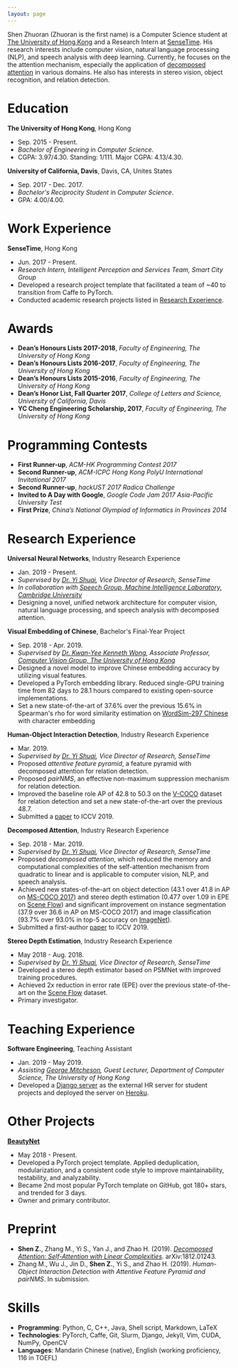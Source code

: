 ```yaml
---
layout: page
---
```


Shen Zhuoran \(Zhuoran is the first name) is a Computer Science student at [The University of Hong Kong](https://www.cs.hku.hk/) and a Research Intern at [SenseTime](https://www.sensetime.com/). His research interests include computer vision, natural language processing (NLP), and speech analysis with deep learning. Currently, he focuses on the the attention mechanism, especially the application of [decomposed attention](ai/2019/03/23/decomposed-attention.html) in various domains. He also has interests in stereo vision, object recognition, and relation detection.

# Education

**The University of Hong Kong**, Hong Kong

- Sep. 2015 - Present.
- *Bachelor of Engineering* in *Computer Science*.
- CGPA: 3.97/4.30. Standing: 1/111. Major CGPA: 4.13/4.30.

**University of California, Davis**, Davis, CA, Unites States

- Sep. 2017 - Dec. 2017.
- *Bachelor's Reciprocity Student* in *Computer Science*.
- GPA: 4.00/4.00.

# Work Experience

**SenseTime**, Hong Kong

- Jun. 2017 - Present.
- *Research Intern, Intelligent Perception and Services Team, Smart City Group*
- Developed a research project template that facilitated a team of ~40 to transition from Caffe to PyTorch.
- Conducted academic research projects listed in [Research Experience](#research-experience).

# Awards

- **Dean’s Honours Lists 2017-2018**, *Faculty of Engineering, The University of Hong Kong*
- **Dean’s Honours Lists 2016-2017**, *Faculty of Engineering, The University of Hong Kong*
- **Dean’s Honours Lists 2015-2016**, *Faculty of Engineering, The University of Hong Kong*
- **Dean’s Honor List, Fall Quarter 2017**, *College of Letters and Science, University of California, Davis*
- **YC Cheng Engineering Scholarship, 2017**, *Faculty of Engineering, The University of Hong Kong*

# Programming Contests

- **First Runner-up**, *ACM-HK Programming Contest 2017*
- **Second Runner-up**, *ACM-ICPC Hong Kong PolyU International Invitational 2017*
- **Second Runner-up**, *hackUST 2017 Radica Challenge*
- **Invited to A Day with Google**, *Google Code Jam 2017 Asia-Pacific University Test*
- **First Prize**, *China’s National Olympiad of Informatics in Provinces 2014*

# Research Experience

**Universal Neural Networks**, Industry Research Experience

- Jan. 2019 - Present.
- *Supervised by [Dr. Yi Shuai](https://scholar.google.com.hk/citations?user=afbbNmwAAAAJ), Vice Director of Research, SenseTime*
- *In collaboration with [Speech Group, Machine Intelligence Laboratory, Cambridge University](https://mi.eng.cam.ac.uk/Main/Speech/WebHome)*
- Designing a novel, unified network architecture for computer vision, natural language processing, and speech analysis with decomposed attention.

**Visual Embedding of Chinese**, Bachelor's Final-Year Project

- Sep. 2018 - Apr. 2019.
- *Supervised by [Dr. Kwan-Yee Kenneth Wong](https://i.cs.hku.hk/~kykwong/), Associate Professor, [Computer Vision Group, The University of Hong Kong](http://www.visionlab.cs.hku.hk/)*
- Designed a novel model to improve Chinese embedding accuracy by utilizing visual features.
- Developed a PyTorch embedding library. Reduced single-GPU training time from 82 days to 28.1 hours compared to existing open-source implementations.
- Set a new state-of-the-art of 37.6% over the previous 15.6% in Spearman's rho for word similarity estimation on [WordSim-297 Chinese](https://github.com/Leonard-Xu/CWE/blob/master/data/297.txt) with character embedding

**Human-Object Interaction Detection**, Industry Research Experience

- Mar. 2019.
- *Supervised by [Dr. Yi Shuai](https://scholar.google.com.hk/citations?user=afbbNmwAAAAJ), Vice Director of Research, SenseTime*
- Proposed *attentive feature pyramid*, a feature pyramid with decomposed attention for relation detection.
- Proposed *pairNMS*, an effective non-maximum suppression mechanism for relation detection.
- Improved the baseline role AP of 42.8 to 50.3 on the [V-COCO](https://arxiv.org/abs/1505.04474) dataset for relation detection and set a new state-of-the-art over the previous 48.7.
- Submitted a [paper](#preprint) to ICCV 2019.

**Decomposed Attention**, Industry Research Experience

- Sep. 2018 - Mar. 2019.
- *Supervised by [Dr. Yi Shuai](https://scholar.google.com.hk/citations?user=afbbNmwAAAAJ), Vice Director of Research, SenseTime*
- Proposed *decomposed attention*, which reduced the memory and computational complexities of the self-attention mechanism from quadratic to linear and is applicable to computer vision, NLP, and speech analysis.
- Achieved new states-of-the-art on object detection (43.1 over 41.8 in AP on [MS-COCO 2017](http://cocodataset.org/#detection-2017)) and stereo depth estimation (0.477 over 1.09 in EPE on [Scene Flow](https://lmb.informatik.uni-freiburg.de/resources/datasets/SceneFlowDatasets.en.html)) and significant improvement on instance segmentation (37.9 over 36.6 in AP on MS-COCO 2017) and image classification (93.7% over 93.0% in top-5 accuracy on [ImageNet](https://www.kaggle.com/image-net)).
- Submitted a first-author [paper](#preprint) to ICCV 2019.

**Stereo Depth Estimation**, Industry Research Experience

- May 2018 - Aug. 2018.
- *Supervised by [Dr. Yi Shuai](https://scholar.google.com.hk/citations?user=afbbNmwAAAAJ), Vice Director of Research, SenseTime*
- Developed a stereo depth estimator based on PSMNet with improved training procedures.
- Achieved 2x reduction in error rate (EPE) over the previous state-of-the-art on the [Scene Flow](https://lmb.informatik.uni-freiburg.de/resources/datasets/SceneFlowDatasets.en.html) dataset.
- Primary investigator.

# Teaching Experience

**Software Engineering**, Teaching Assistant

- Jan. 2019 - May 2019.
- *Assisting [George Mitcheson](https://www.cs.hku.hk/people/profile.jsp?teacher=georgem), Guest Lecturer, Department of Computer Science, The University of Hong Kong*
- Developed a [Django server](https://github.com/gibicehr/hrserver) as the external HR server for student projects and deployed the server on [Heroku](https://gibice-hrserver.herokuapp.com/).

# Other Projects

[**BeautyNet**](https://github.com/cmsflash/beauty-net)

- May 2018 - Present.
- Developed a PyTorch project template. Applied deduplication, modularization, and a consistent code style to improve maintainability, testability, and analyzability.
- Became 2nd most popular PyTorch template on GitHub, got 180+ stars, and trended for 3 days.
- Owner and primary contributor.

# Preprint

- **Shen Z.**, Zhang M., Yi S., Yan J., and Zhao H. (2019). [*Decomposed Attention: Self-Attention with Linear Complexities*](https://arxiv.org/abs/1812.01243). arXiv:1812.01243.
- Zhang M., Wu J., Jin D., **Shen Z.**, Yi S., and Zhao H. (2019). *Human-Object Interaction Detection with Attentive Feature Pyramid and pairNMS*. In submission.

# Skills

- **Programming**: Python, C, C++, Java, Shell script, Markdown, LaTeX
- **Technologies**: PyTorch, Caffe, Git, Slurm, Django, Jekyll, Vim, CUDA, NumPy, OpenCV
- **Languages**: Mandarin Chinese (native), English (working proficiency, 116 in TOEFL)
